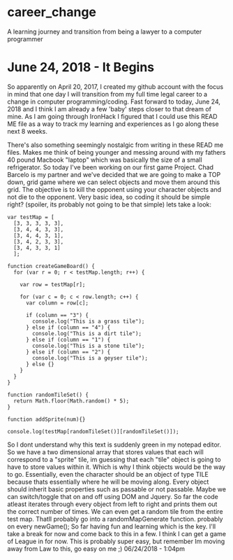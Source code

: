 # career_change
A learning journey and transition from being a lawyer to a computer programmer

# June 24, 2018 - It Begins
So apparently on April 20, 2017, I created my github account with the focus in mind that one day I will transition from my full time legal career to a change in computer programming/coding.
Fast forward to today, June 24, 2018 and I think I am already a few 'baby' steps closer to that dream of mine. As I am going through IronHack I figured that I could use this READ ME file
as a way to track my learning and experiences as I go along these next 8 weeks. 

There's also something seemingly nostalgic from writing in these READ me files. Makes me think of being younger and messing around with my fathers 40 pound Macbook "laptop" which was basically the size
of a small refrigerator. So today I've been working on our first game Project. Chad Barcelo is my partner and we've decided that we are going to make a TOP down, grid game where we can select objects and move them
around this grid. The objective is to kill the opponent using your character objects and not die to the opponent. Very basic idea, so coding it should be simple right? (spoiler, its probably not going to be that simple)
lets take a look:

````
var testMap = [
  [3, 3, 3, 3, 3],
  [3, 4, 4, 3, 3],
  [3, 4, 4, 3, 1],
  [3, 4, 2, 3, 3],
  [3, 4, 3, 3, 1]
  ];

function createGameBoard() {
  for (var r = 0; r < testMap.length; r++) {

    var row = testMap[r];

    for (var c = 0; c < row.length; c++) {
      var column = row[c];

      if (column == "3") {
        console.log("This is a grass tile");
      } else if (column == "4") {
        console.log("This is a dirt tile");
      } else if (column == "1") {
        console.log("This is a stone tile");
      } else if (column == "2") {
        console.log("This is a geyser tile");
      } else {}
    }
  }
}

function randomTileSet() {
  return Math.floor(Math.random() * 5);
}

function addSprite(num){}

console.log(testMap[randomTileSet()][randomTileSet()]);
````

So I dont understand why this text is suddenly green in my notepad editor. So we have a two dimensional array that stores values that each will correspond to a "sprite" tile, im guessing that each "tile" object is going to have to store values within it. Which is why I think objects would be the way to go. Essentially, even the character should be an object of type TILE because thats essentially where he will be moving along. Every object should inherit basic properties such as passable or not passable. Maybe we can switch/toggle that on and off using DOM and Jquery. So far the code atleast iterates through every object from left to right and prints them out the correct number of times. We can even get a random tile from the entire test map. Thatll probably go into a randomMapGenerate function. probably on every newGame(); So far having fun and learning which is the key. I'll take a break for now and come back to this in a few. I think I can get a game of League in for now. This is probably super easy, but remember Im moving away from Law to this, go easy on me ;) 06/24/2018 - 1:04pm

